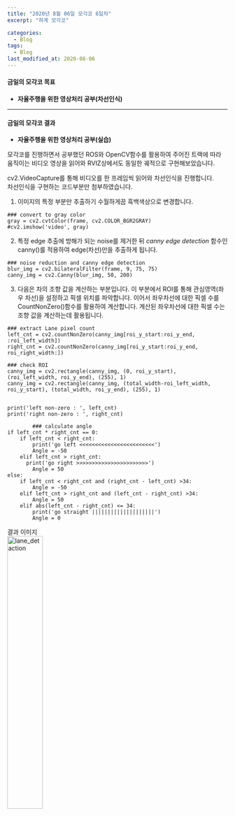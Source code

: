 ```yaml
---
title: "2020년 8월 06일 모각코 6일차"
excerpt: "하계 모각코"

categories:
  - Blog
tags:
  - Blog
last_modified_at: 2020-08-06
---
```


#### 금일의 모각코 목표  

- **자율주행을 위한 영상처리 공부(차선인식)**    

---  
#### 금일의 모각코 결과  

- **자율주행을 위한 영상처리 공부(실습)**  

모각코를 진행하면서 공부했던 ROS와 OpenCV함수를 활용하여 주어진 트랙에 따라 움직이는 비디오 영상을 읽어와 RVIZ상에서도 동일한 궤적으로 구현해보았습니다.  

cv2.VideoCapture를 통해 비디오를 한 프레임씩 읽어와 차선인식을 진행합니다.  
차선인식을 구현하는 코드부분만 첨부하였습니다.  

1. 이미지의 특정 부분만 추출하기 수월하게끔 흑백색상으로 변경합니다.  
```  
### convert to gray color
gray = cv2.cvtColor(frame, cv2.COLOR_BGR2GRAY)
#cv2.imshow('video', gray)
```  

2. 특정 edge 추출에 방해가 되는 noise를 제거한 뒤 *canny edge detection* 함수인 canny()를 적용하여 edge(차선)만을 추출하게 됩니다.  
```
### noise reduction and canny edge detection
blur_img = cv2.bilateralFilter(frame, 9, 75, 75)
canny_img = cv2.Canny(blur_img, 50, 200)
```

3. 다음은 차의 조향 값을 계산하는 부분입니다. 이 부분에서 ROI를 통해 관심영역(좌우 차선)을 설정하고 픽셀 위치를 파악합니다. 이어서 좌우차선에 대한 픽셀 수를 CountNonZero()함수를 활용하여 계산합니다. 계산된 좌우차선에 대한 픽셀 수는 조향 값을 계산하는데 활용됩니다.  
```
### extract Lane pixel count
left_cnt = cv2.countNonZero(canny_img[roi_y_start:roi_y_end, :roi_left_width])
right_cnt = cv2.countNonZero(canny_img[roi_y_start:roi_y_end, roi_right_width:])

### check ROI
canny_img = cv2.rectangle(canny_img, (0, roi_y_start), (roi_left_width, roi_y_end), (255), 1)
canny_img = cv2.rectangle(canny_img, (total_width-roi_left_width, roi_y_start), (total_width, roi_y_end), (255), 1)


print('left non-zero : ', left_cnt)
print('right non-zero : ', right_cnt)

		### calculate angle
if left_cnt * right_cnt == 0:
    if left_cnt < right_cnt:
        print('go left <<<<<<<<<<<<<<<<<<<<<<<<')
        Angle = -50
    elif left_cnt > right_cnt:
      print('go right >>>>>>>>>>>>>>>>>>>>>>>')
        Angle = 50
else:
    if left_cnt < right_cnt and (right_cnt - left_cnt) >34:
        Angle = -50
    elif left_cnt > right_cnt and (left_cnt - right_cnt) >34:
        Angle = 50
    elif abs(left_cnt - right_cnt) <= 34:
        print('go straight ||||||||||||||||||||')    
        Angle = 0
```

결과 이미지  
<img width="40%" alt="lane_detaction" src="https://user-images.githubusercontent.com/59010218/89664455-2a449d80-d912-11ea-85b1-21ad5c1d7d0a.PNG">

